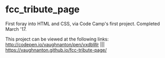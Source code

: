 # fcc_tribute_page
First foray into HTML and CSS, via Code Camp's first project. Completed March '17.

This project can be viewed at the following links:
http://codepen.io/vaughnanton/pen/vxdbWr |||
https://vaughnanton.github.io/fcc-tribute-page/
